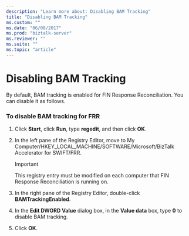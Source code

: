 ```yaml
---
description: "Learn more about: Disabling BAM Tracking"
title: "Disabling BAM Tracking"
ms.custom: ""
ms.date: "06/08/2017"
ms.prod: "biztalk-server"
ms.reviewer: ""
ms.suite: ""
ms.topic: "article"
---
```

# Disabling BAM Tracking
By default, BAM tracking is enabled for FIN Response Reconciliation. You can disable it as follows.  
  
### To disable BAM tracking for FRR  
  
1.  Click **Start**, click **Run**, type **regedit**, and then click **OK**.  
  
2.  In the left pane of the Registry Editor, move to My Computer/HKEY_LOCAL_MACHINE/SOFTWARE/Microsoft/BizTalk Accelerator for SWIFT/FRR.  
  
    > [!IMPORTANT]
    >  This registry entry must be modified on each computer that FIN Response Reconciliation is running on.  
  
3.  In the right pane of the Registry Editor, double-click **BAMTrackingEnabled**.  
  
4.  In the **Edit DWORD Value** dialog box, in the **Value data** box, type **0** to disable BAM tracking.  
  
5.  Click **OK**.
